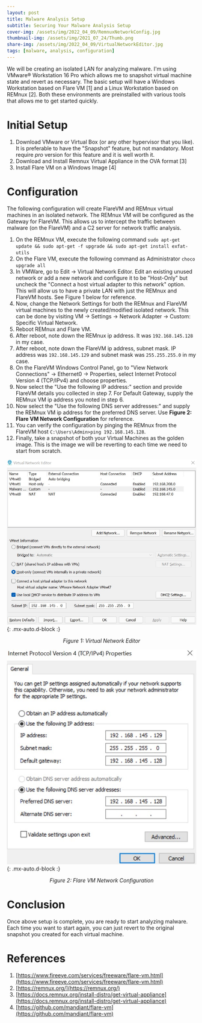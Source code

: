 ```yaml
---
layout: post
title: Malware Analysis Setup
subtitle: Securing Your Malware Analysis Setup
cover-img: /assets/img/2022_04_09/RemnuxNetworkConfig.jpg
thumbnail-img: /assets/img/2021_07_24/Thumb.png
share-img: /assets/img/2022_04_09/VirtualNetworkEditor.jpg
tags: [malware, analysis, configuration]
---
```


We will be creating an isolated LAN for analyzing malware. I'm using VMware® Workstation 16 Pro which allows me to snapshot virtual machine state and revert as necessary. The basic setup will have a Windows Workstation based on Flare VM [1] and a Linux Workstation based on REMnux [2]. Both these environments are preinstalled with various tools that allows me to get started quickly.

# Initial Setup
1. Download VMware or Virtual Box (or any other hypervisor that you like). It is preferable to have the "Snapshot" feature, but not mandatory. Most require *pro* version for this feature and it is well worth it.
2. Download and Install Remnux Virtual Appliance in the OVA format [3]
3. Install Flare VM on a Windows Image [4]

# Configuration
The following configuration will create FlareVM and REMnux virtual machines in an isolated network. The REMnux VM will be configured as the Gateway for FlareVM. This allows us to intercept the traffic between malware (on the FlareVM) and a C2 server for network traffic analysis.

1. On the REMnux VM, execute the following command `sudo apt-get update && sudo apt-get -f upgrade && sudo apt-get install exfat-utils`
2. On the Flare VM, execute the following command as Administrator `choco upgrade all`
3. In VMWare, go to Edit -> Virtual Network Editor. Edit an existing unused network or add a new network and configure it to be "Host-Only" but uncheck the "Connect a host virtual adapter to this network" option. This will allow us to have a private LAN with just the REMnux and FlareVM hosts. See Figure 1 below for reference.
4. Now, change the Network Settings for both the REMnux and FlareVM virtual machines to the newly created/modified isolated network. This can be done by visiting VM -> Settings -> Network Adapter -> Custom: Specific Virtual Network.
5. Reboot REMnux and Flare VM.
6. After reboot, note down the REMnux ip address. It was `192.168.145.128` in my case.
7. After reboot, note down the FlareVM ip address, subnet mask. IP address was `192.168.145.129` and subnet mask was `255.255.255.0` in my case.
8. On the FlareVM Windows Control Panel, go to "View Network Connections" -> Ethernet0 -> Properties, select Internet Protocol Version 4 (TCP/IPv4) and choose properties. 
9. Now select the "Use the following IP address:" section and provide FlareVM details you collected in step 7. For Default Gateway, supply the REMnux VM ip address you noted in step 6.
10. Now select the "Use the following DNS server addresses:" and supply the REMnux VM ip address for the preferred DNS server. Use **Figure 2: Flare VM Network Configuration** for reference.
11. You can verify the configuration by pinging the REMnux from the FlareVM host `C:\Users\Admin>ping 192.168.145.128`.
12. Finally, take a snapshot of both your Virtual Machines as the golden image. This is the image we will be reverting to each time we need to start from scratch.


![Virtual Network Editor](/assets/img/2022_04_09/VirtualNetworkEditor.jpg){: .mx-auto.d-block :}
<center><em>Figure 1: Virtual Network Editor</em></center>

![Flare VM Network Configuration](/assets/img/2022_04_09/FlareVMNetworkConfig.jpg){: .mx-auto.d-block :}
<center><em>Figure 2: Flare VM Network Configuration</em></center>

# Conclusion

Once above setup is complete, you are ready to start analyzing malware. Each time you want to start again, you can just revert to the original snapshot you created for each virtual machine. 

# References
1. [https://www.fireeye.com/services/freeware/flare-vm.html](https://www.fireeye.com/services/freeware/flare-vm.html)
2. [https://remnux.org/](https://remnux.org/)
3. [https://docs.remnux.org/install-distro/get-virtual-appliance](https://docs.remnux.org/install-distro/get-virtual-appliance)
4. [https://github.com/mandiant/flare-vm](https://github.com/mandiant/flare-vm)